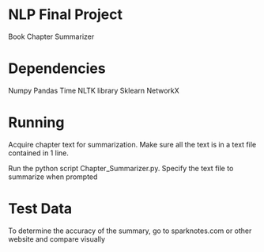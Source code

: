 # NLP Final Project
Book Chapter Summarizer

# Dependencies
Numpy
Pandas
Time
NLTK library
Sklearn
NetworkX

# Running
Acquire chapter text for summarization. Make sure all the text is in a text file contained in 1 line.

Run the python script Chapter_Summarizer.py. Specify the text file to summarize when prompted

# Test Data
To determine the accuracy of the summary, go to sparknotes.com or other website and compare visually